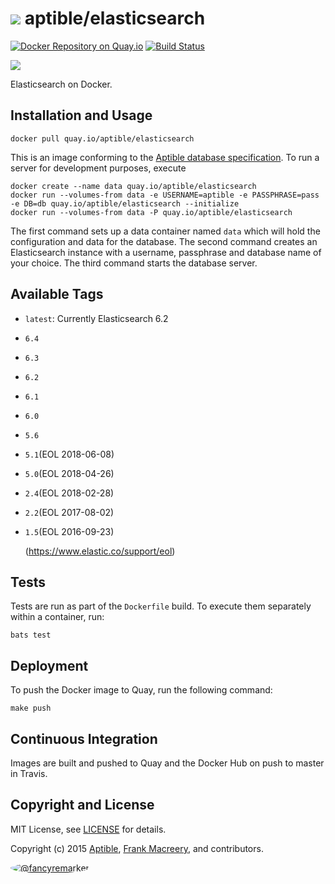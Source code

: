# ![](https://gravatar.com/avatar/11d3bc4c3163e3d238d558d5c9d98efe?s=64) aptible/elasticsearch
[![Docker Repository on Quay.io](https://quay.io/repository/aptible/elasticsearch/status)](https://quay.io/repository/aptible/elasticsearch)
[![Build Status](https://travis-ci.org/aptible/docker-elasticsearch.svg?branch=master)](https://travis-ci.org/aptible/docker-elasticsearch)

[![](http://dockeri.co/image/aptible/elasticsearch)](https://registry.hub.docker.com/u/aptible/elasticsearch/)

Elasticsearch on Docker.

## Installation and Usage

    docker pull quay.io/aptible/elasticsearch

This is an image conforming to the [Aptible database specification](https://support.aptible.com/topics/paas/deploy-custom-database/). To run a server for development purposes, execute

    docker create --name data quay.io/aptible/elasticsearch
    docker run --volumes-from data -e USERNAME=aptible -e PASSPHRASE=pass -e DB=db quay.io/aptible/elasticsearch --initialize
    docker run --volumes-from data -P quay.io/aptible/elasticsearch

The first command sets up a data container named `data` which will hold the configuration and data for the database. The second command creates an Elasticsearch instance with a username, passphrase and database name of your choice. The third command starts the database server.

## Available Tags

* `latest`: Currently Elasticsearch 6.2
* `6.4`
* `6.3`
* `6.2`
* `6.1`
* `6.0`
* `5.6`
* `5.1`(EOL 2018-06-08)
* `5.0`(EOL 2018-04-26)
* `2.4`(EOL 2018-02-28)
* `2.2`(EOL 2017-08-02)
* `1.5`(EOL 2016-09-23)

    (https://www.elastic.co/support/eol)

## Tests

Tests are run as part of the `Dockerfile` build. To execute them separately within a container, run:

    bats test

## Deployment

To push the Docker image to Quay, run the following command:

    make push

## Continuous Integration

Images are built and pushed to Quay and the Docker Hub on push to master in
Travis.

## Copyright and License

MIT License, see [LICENSE](LICENSE.md) for details.

Copyright (c) 2015 [Aptible](https://www.aptible.com), [Frank Macreery](https://github.com/fancyremarker), and contributors.

[<img src="https://s.gravatar.com/avatar/f7790b867ae619ae0496460aa28c5861?s=60" style="border-radius: 50%;" alt="@fancyremarker" />](https://github.com/fancyremarker)
